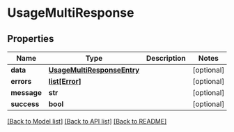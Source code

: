 # UsageMultiResponse

## Properties
| Name        | Type                                                      | Description | Notes      |
| ----------- | --------------------------------------------------------- | ----------- | ---------- |
| **data**    | [**UsageMultiResponseEntry**](UsageMultiResponseEntry.md) |             | [optional] |
| **errors**  | [**list[Error]**](Error.md)                               |             | [optional] |
| **message** | **str**                                                   |             | [optional] |
| **success** | **bool**                                                  |             | [optional] |

[[Back to Model list]](../README.md#documentation-for-models) [[Back to API list]](../README.md#documentation-for-api-endpoints) [[Back to README]](../README.md)
